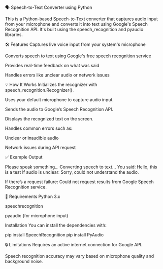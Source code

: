 🗣️ Speech-to-Text Converter using Python

This is a Python-based Speech-to-Text converter that captures audio input from your microphone and converts it into text using Google's Speech Recognition API. It's built using the speech_recognition and pyaudio libraries.

🛠️ Features
Captures live voice input from your system's microphone

Converts speech to text using Google's free speech recognition service

Provides real-time feedback on what was said

Handles errors like unclear audio or network issues

💡 How It Works
Initializes the recognizer with speech_recognition.Recognizer().

Uses your default microphone to capture audio input.

Sends the audio to Google’s Speech Recognition API.

Displays the recognized text on the screen.

Handles common errors such as:

Unclear or inaudible audio

Network issues during API request

✅ Example Output

Please speak something...
Converting speech to text...
You said: Hello, this is a test
If audio is unclear:
Sorry, could not understand the audio.

If there’s a request failure:
Could not request results from Google Speech Recognition service.

🧰 Requirements
Python 3.x

speechrecognition

pyaudio (for microphone input)

Installation
You can install the dependencies with:


pip install SpeechRecognition
pip install PyAudio

🔒 Limitations
Requires an active internet connection for Google API.

Speech recognition accuracy may vary based on microphone quality and background noise.

